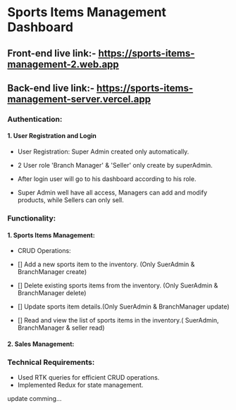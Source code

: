 # Sports Items Management Dashboard

## Front-end live link:- https://sports-items-management-2.web.app

## Back-end live link:- https://sports-items-management-server.vercel.app

### Authentication:

#### 1. User Registration and Login

- User Registration: Super Admin created only automatically.

- 2 User role 'Branch Manager' & 'Seller' only create by superAdmin.

- After login user will go to his dashboard according to his role.
- Super Admin well have all access, Managers can add and modify products, while Sellers can only sell.

### Functionality:

#### 1. Sports Items Management:

- CRUD Operations:

- [] Add a new sports item to the inventory. (Only SuerAdmin & BranchManager create)
- [] Delete existing sports items from the inventory. (Only SuerAdmin & BranchManager delete)
- [] Update sports item details.(Only SuerAdmin & BranchManager update)
- [] Read and view the list of sports items in the inventory.( SuerAdmin, BranchManager & seller read)

#### 2. Sales Management:

### Technical Requirements:

- Used RTK queries for efficient CRUD operations.
- Implemented Redux for state management.

update comming...
